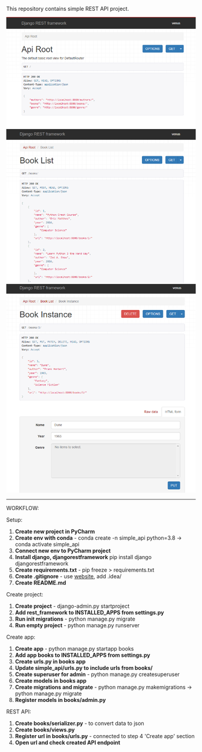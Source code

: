 This repository contains simple REST API project.

![Root API](readme_img/root.png)
![Books API](readme_img/books.png)
![Book API](readme_img/book_id.png)

---
WORKFLOW:

Setup:
1. **Create new project in PyCharm**
2. **Create env with conda** - conda create -n simple_api python=3.8 -> conda activate simple_api
3. **Connect new env to PyCharm project**
4. **Install django, djangorestframework** pip install django djangorestframework
5. **Create requirements.txt** - pip freeze > requirements.txt
6. **Create .gitignore** - use [website](https://www.toptal.com/developers/gitignore), add .idea/
7. **Create README.md**

Create project:
1. **Create project** - django-admin.py startproject
2. **Add rest_framework to INSTALLED_APPS from settings.py**
3. **Run init migrations** - python manage.py migrate
4. **Run empty project** - python manage.py runserver

Create app:
1. **Create app** - python manage.py startapp books
2. **Add app books to INSTALLED_APPS from settings.py**
3. **Create urls.py in books app**
4. **Update simple_api/urls.py to include urls from books/**
5. **Create superuser for admin** - python manage.py createsuperuser
6. **Create models in books app**
7. **Create migrations and migrate** - python manage.py makemigrations -> python manage.py migrate
8. **Register models in books/admin.py**

REST API:
1. **Create books/serializer.py** - to convert data to json
2. **Create books/views.py**
3. **Register url in books/urls.py** - connected to step 4 'Create app' section
4. **Open url and check created API endpoint**

